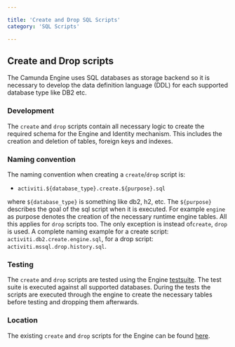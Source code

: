 ```yaml
---

title: 'Create and Drop SQL Scripts'
category: 'SQL Scripts'

---
```


## Create and Drop scripts

The Camunda Engine uses SQL databases as storage backend so it is necessary to develop the data definition language (DDL) for each supported database type like DB2 etc.

### Development
The `create` and `drop` scripts contain all necessary logic to create the required schema for the Engine and Identity mechanism. This includes the creation and deletion of tables, foreign keys and indexes.

### Naming convention
The naming convention when creating a `create`/`drop` script is:

* `activiti.${database_type}.create.${purpose}.sql`

where `${database_type}` is something like db2, h2, etc. The `${purpose}` describes the goal of the sql script when it is executed. 
For example `engine` as purpose denotes the creation of the necessary runtime engine tables.
All this applies for `drop` scripts too. The only exception is instead of`create`, `drop` is used.
A complete naming example for a create script: `activiti.db2.create.engine.sql`, for a drop script: `activiti.mssql.drop.history.sql`.

### Testing
The `create` and `drop` scripts are tested using the Engine [testsuite](https://github.com/camunda/camunda-bpm-platform/tree/master/engine/src/test/). The test suite is executed against all supported databases.
During the tests the scripts are executed through the engine to create the necessary tables before testing and dropping them afterwards.

### Location
The existing `create` and `drop` scripts for the Engine can be found [here](https://github.com/camunda/camunda-bpm-platform/tree/master/engine/src/main/resources/org/camunda/bpm/engine/db).